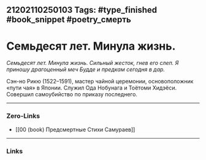 21202110250103
Tags: #type_finished #book_snippet #poetry_смерть
---
# Семьдесят лет. Минула жизнь.

*Семьдесят лет. Минула жизнь.
Сильный жесток, гнев его слеп.
Я приношу драгоценный меч
Будде и предкам сегодня в дар.*

Сэн-но Рикю (1522–1591), мастер чайной церемонии, основоположник «пути чая» в Японии. Служил Ода Нобунага и Тоётоми Хидэёси. Совершил самоубийство по приказу последнего. 

---
### Zero-Links
- [[00 (book) Предсмертные Стихи Самураев]]
---
### Links

